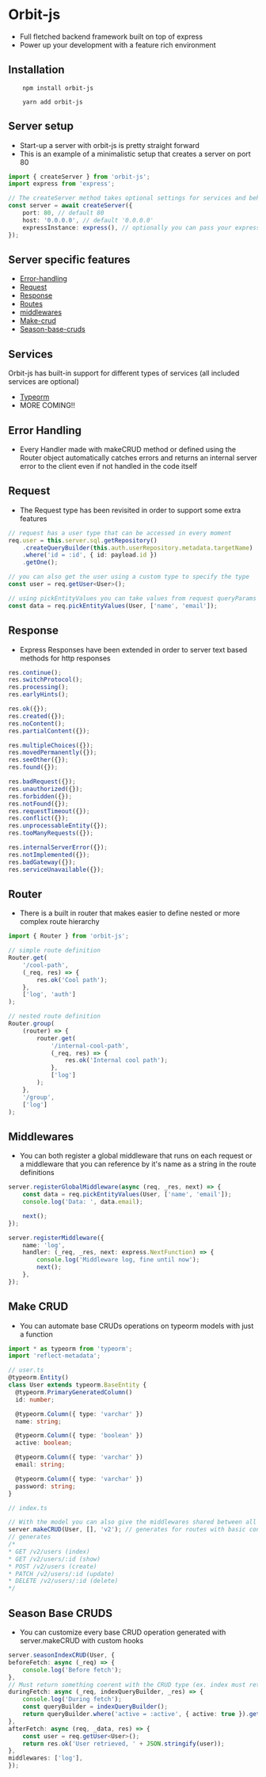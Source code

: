 # Orbit-js

- Full fletched backend framework built on top of express
- Power up your development with a feature rich environment


## Installation
```shell
    npm install orbit-js
    
    yarn add orbit-js
```


## Server setup

- Start-up a server with orbit-js is pretty straight forward
- This is an example of a minimalistic setup that creates a server on port 80
```typescript
import { createServer } from 'orbit-js';
import express from 'express';

// The createServer method takes optional settings for services and behavior
const server = await createServer({
    port: 80, // default 80
    host: '0.0.0.0', // default '0.0.0.0'
    expressInstance: express(), // optionally you can pass your express application instance and integrate it with the main server
});
```

## Server specific features

- [Error-handling](#error-handling)
- [Request](#request)
- [Response](#response)
- [Routes](#routes)
- [middlewares](#middlewares)
- [Make-crud](#make-crud)
- [Season-base-cruds](#season-base-cruds)


## Services
Orbit-js has built-in support for different types of services (all included services are optional)

- [Typeorm](./Docs/Services/TYPEORM.MD)
- MORE COMING!!


## Error Handling
- Every Handler made with makeCRUD method or defined using the Router object automatically catches errors and returns an internal server error to the client even if not handled in the code itself


## Request
- The Request type has been revisited in order to support some extra features
```typescript
// request has a user type that can be accessed in every moment
req.user = this.server.sql.getRepository()
    .createQueryBuilder(this.auth.userRepository.metadata.targetName)
    .where('id = :id', { id: payload.id })
    .getOne();

// you can also get the user using a custom type to specify the type
const user = req.getUser<User>();

// using pickEntityValues you can take values from request queryParams and body that are included in the Entity type
const data = req.pickEntityValues(User, ['name', 'email']);
```


## Response
- Express Responses have been extended in order to server text based methods for http responses
```typescript
res.continue();
res.switchProtocol();
res.processing();
res.earlyHints();

res.ok({});
res.created({});
res.noContent();
res.partialContent({});

res.multipleChoices({});
res.movedPermanently({});
res.seeOther({});
res.found({});

res.badRequest({});
res.unauthorized({});
res.forbidden({});
res.notFound({});
res.requestTimeout({});
res.conflict({});
res.unprocessableEntity({});
res.tooManyRequests({});

res.internalServerError({});
res.notImplemented({});
res.badGateway({});
res.serviceUnavailable({});
```

## Router
- There is a built in router that makes easier to define nested or more complex route hierarchy
```typescript
import { Router } from 'orbit-js';

// simple route definition
Router.get(
    '/cool-path',
    (_req, res) => {
        res.ok('Cool path');
    },
    ['log', 'auth']
);

// nested route definition
Router.group(
    (router) => {
        router.get(
            '/internal-cool-path',
            (_req, res) => {
                res.ok('Internal cool path');
            },
            ['log']
        );
    },
    '/group',
    ['log']
);
```


## Middlewares
- You can both register a global middleware that runs on each request or a middleware that you can reference by it's name as a string in the route definitions
```typescript
server.registerGlobalMiddleware(async (req, _res, next) => {
    const data = req.pickEntityValues(User, ['name', 'email']);
    console.log('Data: ', data.email);

    next();
});

server.registerMiddleware({
    name: 'log',
    handler: (_req, _res, next: express.NextFunction) => {
        console.log('Middleware log, fine until now');
        next();
    },
});
```


## Make CRUD
- You can automate base CRUDs operations on typeorm models with just a function
```typescript
import * as typeorm from 'typeorm';
import 'reflect-metadata';

// user.ts
@typeorm.Entity()
class User extends typeorm.BaseEntity {
  @typeorm.PrimaryGeneratedColumn()
  id: number;

  @typeorm.Column({ type: 'varchar' })
  name: string;

  @typeorm.Column({ type: 'boolean' })
  active: boolean;

  @typeorm.Column({ type: 'varchar' })
  email: string;

  @typeorm.Column({ type: 'varchar' })
  password: string;
}

// index.ts

// With the model you can also give the middlewares shared between all basic cruds and a version that will be appended to the root of the path
server.makeCRUD(User, [], 'v2'); // generates for routes with basic controllers that allow to GET, POST, PATCH and DELETE the model resources
// generates
/*
* GET /v2/users (index)
* GET /v2/users/:id (show)
* POST /v2/users (create)
* PATCH /v2/users/:id (update)
* DELETE /v2/users/:id (delete)
*/
```


## Season Base CRUDS
- You can customize every base CRUD operation generated with server.makeCRUD with custom hooks
```typescript
server.seasonIndexCRUD(User, {
beforeFetch: async (_req) => {
    console.log('Before fetch');
},
// Must return something coerent with the CRUD type (ex. index must return an array and show must return a single record)
duringFetch: async (_req, indexQueryBuilder, _res) => {
    console.log('During fetch');
    const queryBuilder = indexQueryBuilder();
    return queryBuilder.where('active = :active', { active: true }).getMany();
},
afterFetch: async (req, _data, res) => {
    const user = req.getUser<User>();
    return res.ok('User retrieved, ' + JSON.stringify(user));
},
middlewares: ['log'],
});
```